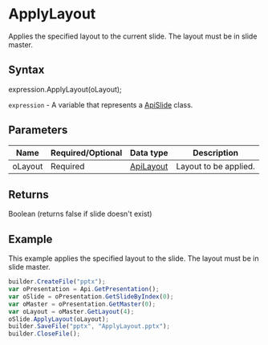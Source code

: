 # ApplyLayout

Applies the specified layout to the current slide. The layout must be in slide master.

## Syntax

expression.ApplyLayout(oLayout);

`expression` - A variable that represents a [ApiSlide](../ApiSlide.md) class.

## Parameters

| **Name** | **Required/Optional** | **Data type** | **Description** |
| ------------- | ------------- | ------------- | ------------- |
| oLayout | Required | [ApiLayout](../../ApiLayout/ApiLayout.md) | Layout to be applied. |

## Returns

Boolean (returns false if slide doesn't exist)

## Example

This example applies the specified layout to the slide. The layout must be in slide master.

```javascript
builder.CreateFile("pptx");
var oPresentation = Api.GetPresentation();
var oSlide = oPresentation.GetSlideByIndex(0);
var oMaster = oPresentation.GetMaster(0);
var oLayout = oMaster.GetLayout(4);
oSlide.ApplyLayout(oLayout);
builder.SaveFile("pptx", "ApplyLayout.pptx");
builder.CloseFile();
```